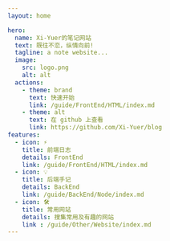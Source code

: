 ```yaml
---
layout: home

hero:
  name: Xi-Yuer的笔记网站
  text: 既往不恋，纵情向前!
  tagline: a note website...
  image:
    src: logo.png
    alt: alt
  actions:
    - theme: brand
      text: 快速开始
      link: /guide/FrontEnd/HTML/index.md
    - theme: alt
      text: 在 github 上查看
      link: https://github.com/Xi-Yuer/blog
features:
  - icon: ⚡️
    title: 前端日志
    details: FrontEnd
    link: /guide/FrontEnd/HTML/index.md
  - icon: 💡
    title: 后端手记
    details: BackEnd
    link: /guide/BackEnd/Node/index.md
  - icon: 🛠️
    title: 常用网站
    details: 搜集常用及有趣的网站
    link : /guide/Other/Website/index.md
---
```


